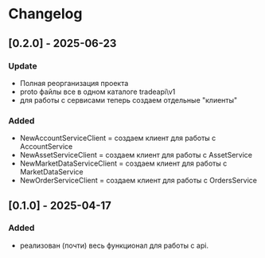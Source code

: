 # Changelog


## [0.2.0] - 2025-06-23
### Update
- Полная реорганизация проекта
- proto файлы все в одном каталоге tradeapi\v1
- для работы с сервисами теперь создаем отдельные "клиенты" 

### Added
- NewAccountServiceClient = создаем клиент для работы с AccountService
- NewAssetServiceClient = создаем клиент для работы с AssetService
- NewMarketDataServiceClient = создаем клиент для работы с MarketDataService
- NewOrderServiceClient  = создаем клиент для работы с OrdersService


## [0.1.0] - 2025-04-17
### Added
- реализован (почти) весь функционал для работы с api.